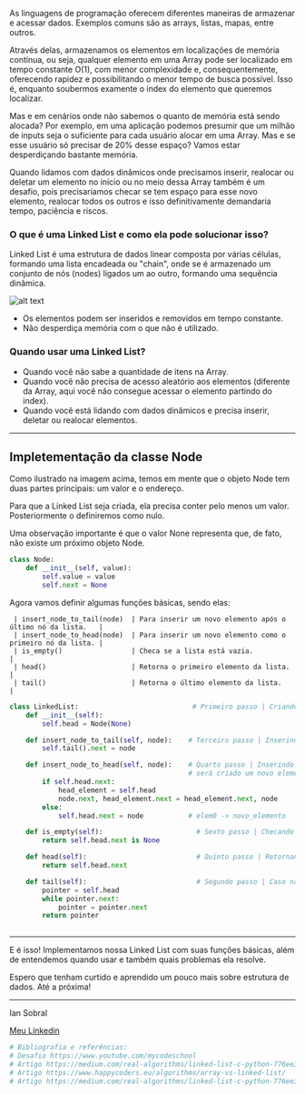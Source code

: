 As linguagens de programação oferecem diferentes maneiras de armazenar e acessar dados. Exemplos comuns são as arrays, listas, mapas, entre outros.

Através delas, armazenamos os elementos em localizações de memória contínua, ou seja, qualquer elemento em uma Array pode ser localizado em tempo constante O(1), com menor complexidade e, consequentemente, oferecendo rapidez e possibilitando o menor tempo de busca possível. Isso é, enquanto soubermos examente o index do elemento que queremos localizar. 

Mas e em cenários onde não sabemos o quanto de memória está sendo alocada? Por exemplo, em uma aplicação podemos presumir que um milhão de inputs seja o suficiente para cada usuário alocar em uma Array. Mas e se esse usuário só precisar de 20% desse espaço? Vamos estar desperdiçando bastante memória.

Quando lidamos com dados dinâmicos onde precisamos inserir, realocar ou deletar um elemento no início ou no meio dessa Array também é um desafio, pois precisaríamos checar se tem espaço para esse novo elemento, realocar todos os outros e isso definitivamente demandaria tempo, paciência e riscos.


### <b>O que é uma Linked List e como ela pode solucionar isso?</b>

Linked List é uma estrutura de dados linear composta por várias células, formando uma lista encadeada ou "chain", onde se é armazenado um conjunto de nós (nodes) ligados um ao outro, formando uma sequência dinâmica.

![alt text](https://codeforwin.org/wp-content/uploads/2015/09/Linked-list-nodes.png)

- Os elementos podem ser inseridos e removidos em tempo constante.
- Não desperdiça memória com o que não é utilizado.

### <b>Quando usar uma Linked List?</b>

- Quando você não sabe a quantidade de itens na Array.
- Quando você não precisa de acesso aleatório aos elementos (diferente da Array, aqui você não consegue acessar o elemento partindo do index).
- Quando você está lidando com dados dinâmicos e precisa inserir, deletar ou realocar elementos.


---

## Impletementação da classe Node

Como ilustrado na imagem acima, temos em mente que o objeto Node tem
duas partes principais: um valor e o endereço.

Para que a Linked List seja criada, ela precisa conter pelo menos um
valor. Posteriormente o definiremos como nulo.

Uma observação importante é que o valor None representa que, de fato,
não existe um próximo objeto Node.


``` python
class Node:
    def __init__(self, value):
        self.value = value
        self.next = None
```


Agora vamos definir algumas funções básicas, sendo elas:

     | insert_node_to_tail(node)  | Para inserir um novo elemento após o último nó da lista.   | 
     | insert_node_to_head(node)  | Para inserir um novo elemento como o primeiro nó da lista. | 
     | is_empty()                 | Checa se a lista está vazia.                               | 
     | head()                     | Retorna o primeiro elemento da lista.                      | 
     | tail()                     | Retorna o último elemento da lista.                        | 



``` python
class LinkedList:                            # Primeiro passo | Criando a classe e indentando o primeiro node nulo (Head) 
    def __init__(self):
        self.head = Node(None)

    def insert_node_to_tail(self, node):    # Terceiro passo | Inserindo o ultimo node (Tail)
        self.tail().next = node

    def insert_node_to_head(self, node):    # Quarto passo | Inserindo o primeiro node (Head). Caso possua algum elemento após ao nulo que já definimos, 
                                            # será criado um novo elemento e, após ele, é inserido nosso elemento 1 de Head. ex: elem0 (self.head) -> novo_elemento (node.next) -> elemento1 (head_element.next)
        if self.head.next:                    
            head_element = self.head
            node.next, head_element.next = head_element.next, node
        else:
            self.head.next = node           # elem0 -> novo_elemento

    def is_empty(self):                       # Sexto passo | Checando se o novo_elemento é nulo
        return self.head.next is None

    def head(self):                           # Quinto passo | Retornando o Head (elemento 1)
        return self.head.next

    def tail(self):                           # Segundo passo | Caso não possua próximo elemento, é retornado o head. Caso possua, é retornado o ultitmo (tail).
        pointer = self.head
        while pointer.next:                   
            pointer = pointer.next
        return pointer
        
```


------------------------------------------------------------------------

E é isso! Implementamos nossa Linked List com suas funções básicas, além
de entendemos quando usar e também quais problemas ela resolve.

Espero que tenham curtido e aprendido um pouco mais sobre estrutura de
dados. Até a próxima!

------------------------------------------------------------------------

Ian Sobral

[Meu Linkedin](https://www.linkedin.com/in/ian-sobral-0b54701a9/)



``` python
# Bibliografia e referências:
# Desafio https://www.youtube.com/mycodeschool
# Artigo https://medium.com/real-algorithms/linked-list-c-python-776ee340a357
# Artigo https://www.happycoders.eu/algorithms/array-vs-linked-list/
# Artigo https://medium.com/real-algorithms/linked-list-c-python-776ee340a357

```

